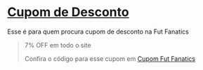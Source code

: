 # [Cupom de Desconto](https://github.com/CupomDeDesconto/Promocoes/blob/main/README.md)
Esse é para quem procura cupom de desconto na Fut Fanatics
<blockquote cite="https://asasdodesconto.com/desconto/7-off-em-todo-o-site-2194507"><p>7% OFF em todo o site</p><footer>Confira o código para esse cupom em <a href="https://asasdodesconto.com/desconto/7-off-em-todo-o-site-2194507">Cupom Fut Fanatics</a></footer></blockquote>